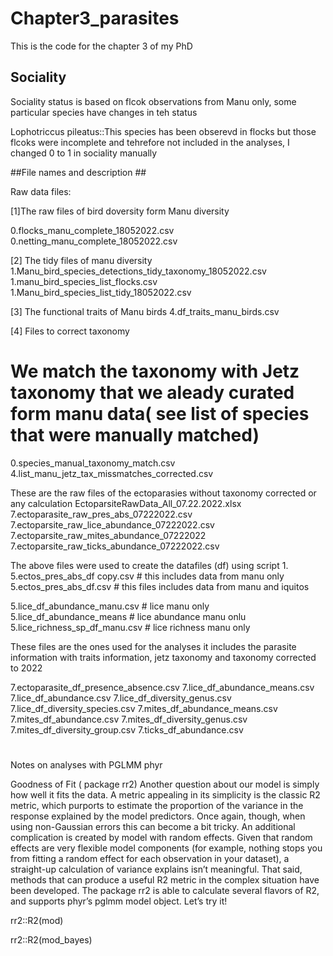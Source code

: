 # Chapter3_parasites
This is the code for the chapter 3 of my PhD


## Sociality ##
Sociality status is based on flcok observations from Manu only, some particular species have changes in teh status

Lophotriccus pileatus::This species has been obserevd in flocks but those flcoks were incomplete and tehrefore not included in the analyses, I changed 0 to 1 in sociality manually

##File names and description ##

Raw data files:

[1]The raw files of bird doversity form Manu diversity 

0.flocks_manu_complete_18052022.csv
0.netting_manu_complete_18052022.csv

[2] The tidy files of manu diversity
1.Manu_bird_species_detections_tidy_taxonomy_18052022.csv
1.manu_bird_species_list_flocks.csv
1.Manu_bird_species_list_tidy_18052022.csv

[3] The functional traits of Manu birds
4.df_traits_manu_birds.csv

[4]  Files to correct taxonomy 
# We match the taxonomy with Jetz taxonomy that we aleady curated form manu data( see list of species that were manually matched)

0.species_manual_taxonomy_match.csv
4.list_manu_jetz_tax_missmatches_corrected.csv


These are the raw files of the ectoparasies without taxonomy corrected or any calculation
EctoparsiteRawData_All_07.22.2022.xlsx
7.ectoparasite_raw_pres_abs_07222022.csv
7.ectoparsite_raw_lice_abundance_07222022.csv
7.ectoparsite_raw_mites_abundance_07222022
7.ectoparsite_raw_ticks_abundance_07222022.csv

The above files were used to create the datafiles (df)  using script 1.
5.ectos_pres_abs_df copy.csv # this includes data from manu only
5.ectos_pres_abs_df.csv # this files includes data from manu and iquitos

5.lice_df_abundance_manu.csv # lice manu only 
5.lice_df_abundance_means    # lice abundance manu onlu
5.lice_richness_sp_df_manu.csv  # lice richness manu only 

These files are the ones used for the analyses it  includes the parasite information with traits information, jetz taxonomy  and taxonomy corrected to 2022

7.ectoparasite_df_presence_absence.csv 
7.lice_df_abundance_means.csv
7.lice_df_abundance.csv
7.lice_df_diversity_genus.csv
7.lice_df_diversity_species.csv
7.mites_df_abundance_means.csv
7.mites_df_abundance.csv
7.mites_df_diversity_genus.csv
7.mites_df_diversity_group.csv
7.ticks_df_abundance.csv

# 


Notes on analyses with PGLMM phyr

Goodness of Fit ( package rr2)
Another question about our model is simply how well it fits the data. A metric appealing in its simplicity is the classic R2 metric, which purports to estimate the proportion of the variance in the response explained by the model predictors. Once again, though, when using non-Gaussian errors this can become a bit tricky. An additional complication is created by model with random effects. Given that random effects are very flexible model components (for example, nothing stops you from fitting a random effect for each observation in your dataset), a straight-up calculation of variance explains isn’t meaningful. That said, methods that can produce a useful R2 metric in the complex situation have been developed. The package rr2 is able to calculate several flavors of R2, and supports phyr’s pglmm model object. Let’s try it!

rr2::R2(mod)

rr2::R2(mod_bayes)








